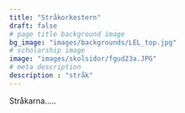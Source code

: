 ```yaml
---
title: "Stråkorkestern"
draft: false
# page title background image
bg_image: "images/backgrounds/LEL_top.jpg"
# scholarship image
image: "images/skolsidor/fgud23a.JPG"
# meta description
description : "stråk"
---
```


Stråkarna.....